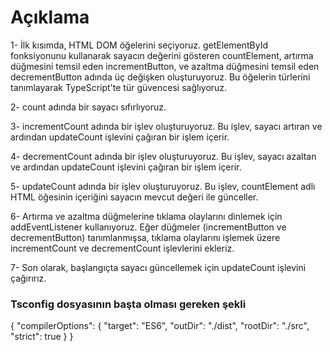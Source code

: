 # Açıklama

1- İlk kısımda, HTML DOM öğelerini seçiyoruz. getElementById fonksiyonunu kullanarak sayacın değerini gösteren countElement, artırma düğmesini temsil eden incrementButton, ve azaltma düğmesini temsil eden decrementButton adında üç değişken oluşturuyoruz. Bu öğelerin türlerini tanımlayarak TypeScript'te tür güvencesi sağlıyoruz.

2- count adında bir sayacı sıfırlıyoruz.

3- incrementCount adında bir işlev oluşturuyoruz. Bu işlev, sayacı artıran ve ardından updateCount işlevini çağıran bir işlem içerir.

4- decrementCount adında bir işlev oluşturuyoruz. Bu işlev, sayacı azaltan ve ardından updateCount işlevini çağıran bir işlem içerir.

5- updateCount adında bir işlev oluşturuyoruz. Bu işlev, countElement adlı HTML öğesinin içeriğini sayacın mevcut değeri ile günceller.

6- Artırma ve azaltma düğmelerine tıklama olaylarını dinlemek için addEventListener kullanıyoruz. Eğer düğmeler (incrementButton ve decrementButton) tanımlanmışsa, tıklama olaylarını işlemek üzere incrementCount ve decrementCount işlevlerini ekleriz.

7- Son olarak, başlangıçta sayacı güncellemek için updateCount işlevini çağırırız.

### Tsconfig dosyasının başta olması gereken şekli

{
"compilerOptions": {
"target": "ES6",
"outDir": "./dist",
"rootDir": "./src",
"strict": true
}
}
